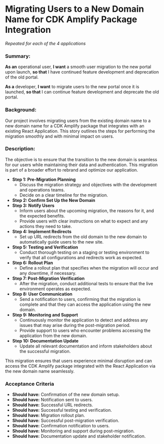 
# Migrating Users to a New Domain Name for CDK Amplify Package Integration
*Repeated for each of the 4 applications*

### **Summary:**

**As an** operational user, **I want** a smooth user migration to the new portal upon launch, **so that** I have continued feature development and deprecation of the old portal.

**As a** developer, **I want** to migrate users to the new portal once it is launched, **so that** I can continue feature development and deprecate the old portal.

### **Background:**

Our project involves migrating users from the existing domain name to a new domain name for a CDK Amplify package that integrates with an existing React Application. This story outlines the steps for performing the migration smoothly and with minimal impact on users.

### **Description:**

The objective is to ensure that the transition to the new domain is seamless for our users while maintaining their data and authentication. This migration is part of a broader effort to rebrand and optimize our application.

* **Step 1: Pre-Migration Planning**
    * Discuss the migration strategy and objectives with the development and operations teams.
    * Decide on a clear timeline for the migration.
* **Step 2: Confirm Set Up the New Domain**
* **Step 3: Notify Users**
    * Inform users about the upcoming migration, the reasons for it, and the expected benefits.
    * Provide users with clear instructions on what to expect and any actions they need to take.
* **Step 4: Implement Redirects**
    * Set up URL redirects from the old domain to the new domain to automatically guide users to the new site.
* **Step 5: Testing and Verification**
    * Conduct thorough testing on a staging or testing environment to verify that all configurations and redirects work as expected.
* **Step 6: Rollout Plan**
    * Define a rollout plan that specifies when the migration will occur and any downtime, if necessary.
* **Step 7: Post-Migration Verification**
    * After the migration, conduct additional tests to ensure that the live environment operates as expected.
* **Step 8: User Communication**
    * Send a notification to users, confirming that the migration is complete and that they can access the application using the new domain.
* **Step 9: Monitoring and Support**
    * Continuously monitor the application to detect and address any issues that may arise during the post-migration period.
    * Provide support to users who encounter problems accessing the application from the new domain.
* **Step 10: Documentation Update**
    * Update all relevant documentation and inform stakeholders about the successful migration.

This migration ensures that users experience minimal disruption and can access the CDK Amplify package integrated with the React Application via the new domain name seamlessly.


### **Acceptance Criteria**

* **Should have:** Confirmation of the new domain setup.
* **Should have:** Notification sent to users.
* **Should have:** Successful URL redirects.
* **Should have:** Successful testing and verification.
* **Should have:** Migration rollout plan.
* **Should have:** Successful post-migration verification.
* **Should have:** Confirmation notification to users.
* **Should have:** Monitoring and support during post-migration.
* **Should have:** Documentation update and stakeholder notification.
